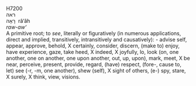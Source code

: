 <body>
  <p>H7200<br>  ראה  <br> רָאָה  ‎  râ‘âh  <br><i>raw-aw‘ </i><br>A primitive root; to <i>see</i>, literally or figuratively (in numerous applications, direct and implied, transitively, intransitively and causatively): - advise self, appear, approve, behold, X certainly, consider, discern, (make to) enjoy, have experience, gaze, take heed, X indeed, X joyfully, lo, look (on, one another, one on another, one upon another, out, up, upon), mark, meet, X be near, perceive, present, provide, regard, (have) respect, (fore-, cause to, let) see (-r, -m, one another), shew (self), X sight of others, (e-) spy, stare, X surely, X think, view, visions.<br></p>
 </body>